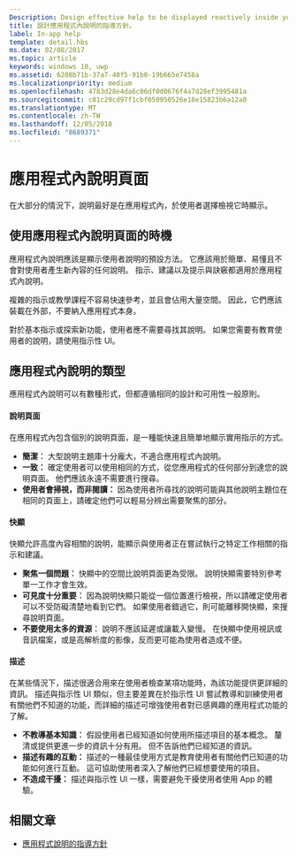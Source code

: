 ```yaml
---
Description: Design effective help to be displayed reactively inside your app.
title: 設計應用程式內說明的指導方針。
label: In-app help
template: detail.hbs
ms.date: 02/08/2017
ms.topic: article
keywords: windows 10, uwp
ms.assetid: 6208b71b-37a7-40f5-91b0-19b665e7458a
ms.localizationpriority: medium
ms.openlocfilehash: 4783d28e4da6c06df0d0676f4a7d28ef3995481a
ms.sourcegitcommit: c01c29cd97f1cbf050950526e18e15823b6a12a0
ms.translationtype: MT
ms.contentlocale: zh-TW
ms.lasthandoff: 12/05/2018
ms.locfileid: "8689371"
---
```

# <a name="in-app-help-pages"></a>應用程式內說明頁面

在大部分的情況下，說明最好是在應用程式內，於使用者選擇檢視它時顯示。

## <a name="when-to-use-in-app-help-pages"></a>使用應用程式內說明頁面的時機

應用程式內說明應該是顯示使用者說明的預設方法。 它應該用於簡單、易懂且不會對使用者產生新內容的任何說明。 指示、建議以及提示與訣竅都適用於應用程式內說明。

複雜的指示或教學課程不容易快速參考，並且會佔用大量空間。 因此，它們應該裝載在外部，不要納入應用程式本身。

對於基本指示或探索新功能，使用者應不需要尋找其說明。 如果您需要有教育使用者的說明，請使用指示性 UI。

## <a name="types-of-in-app-help"></a>應用程式內說明的類型

應用程式內說明可以有數種形式，但都遵循相同的設計和可用性一般原則。

#### <a name="help-pages"></a>說明頁面

在應用程式內包含個別的說明頁面，是一種能快速且簡單地顯示實用指示的方式。

-   **簡潔︰** 大型說明主題庫十分龐大，不適合應用程式內說明。
-   **一致：** 確定使用者可以使用相同的方式，從您應用程式的任何部分到達您的說明頁面。 他們應該永遠不需要進行搜尋。
-   **使用者會掃視，而非閱讀：** 因為使用者所尋找的說明可能與其他說明主題位在相同的頁面上，請確定他們可以輕易分辨出需要聚焦的部分。


#### <a name="popups"></a>快顯

快顯允許高度內容相關的說明，能顯示與使用者正在嘗試執行之特定工作相關的指示和建議。

-   **聚焦一個問題︰** 快顯中的空間比說明頁面更為受限。 說明快顯需要特別參考單一工作才會生效。
-   **可見度十分重要︰** 因為說明快顯只能從一個位置進行檢視，所以請確定使用者可以不受防礙清楚地看到它們。 如果使用者錯過它，則可能離移開快顯，來搜尋說明頁面。
-   **不要使用太多的資源︰** 說明不應該延遲或讓載入變慢。 在快顯中使用視訊或音訊檔案，或是高解析度的影像，反而更可能為使用者造成不便。

#### <a name="descriptions"></a>描述

在某些情況下，描述很適合用來在使用者檢查某項功能時，為該功能提供更詳細的資訊。 描述與指示性 UI 類似，但主要差異在於指示性 UI 嘗試教導和訓練使用者有關他們不知道的功能，而詳細的描述可增強使用者對已感興趣的應用程式功能的了解。

-   **不教導基本知識︰** 假設使用者已經知道如何使用所描述項目的基本概念。 釐清或提供更進一步的資訊十分有用。 但不告訴他們已經知道的資訊。
-   **描述有趣的互動：** 描述的一種最佳使用方式是教育使用者有關他們已知道的功能如何進行互動。 這可協助使用者深入了解他們已經想要使用的項目。
-   **不造成干擾：** 描述與指示性 UI 一樣，需要避免干擾使用者使用 App 的體驗。

## <a name="related-articles"></a>相關文章

* [應用程式說明的指導方針](guidelines-for-app-help.md)
